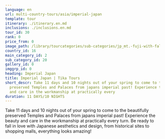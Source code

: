 ```yaml
---
language: en
url: multi-country-tours/asia/imperial-japan
template: tour
itinerary: ./itinerary.en.md
inclusions: ./inclusions.en.md
tour_id: 30
rank: 0
price_from: 0
image_path: /library/tourcategories/sub-categories/jp_mt.-fuji-with-fall-colors-in-japan.400.600.jpg
country_id: 16
main_category_id: 2
sub_category_id: 20
gallery_id: 0
imggrp_id: 0
heading: Imperial Japan
title: Imperial Japan | Tika Tours
short_descr: Take 11 days and 10 nights out of your spring to come to the beautifully
  preserved Temples and Palaces from japans imperial past! Experience the beauty
  and care in the workmanship at practically every
duration: 11 DAYS/10 NIGHTS
---
```

Take 11 days and 10 nights out of your spring to come to the beautifully preserved
Temples and Palaces from japans imperial past! Experience the beauty and care in
the workmanship at practically every turn. Be ready to fall in love with Japanese
aesthetics and design, from historical sites to shopping malls, everything looks
amazing!